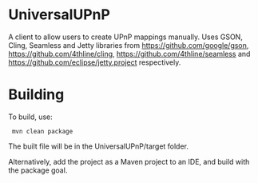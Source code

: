 # UniversalUPnP
 A client to allow users to create UPnP mappings manually.
 Uses GSON, Cling, Seamless and Jetty libraries from https://github.com/google/gson, https://github.com/4thline/cling,
	https://github.com/4thline/seamless and https://github.com/eclipse/jetty.project respectively.

# Building
 To build, use:
 ``` shell
  mvn clean package
 ```
 The built file will be in the UniversalUPnP/target folder.
 
 Alternatively, add the project as a Maven project to an IDE, and build with the package goal.
